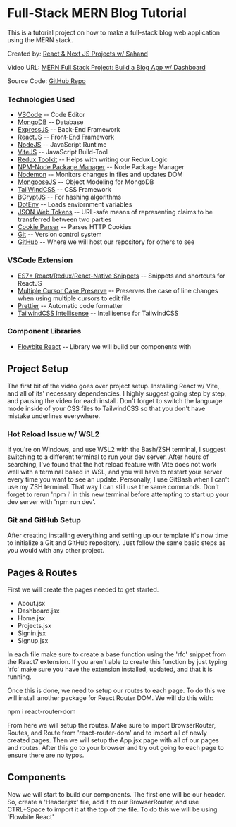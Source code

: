 # Full-Stack MERN Blog Tutorial

This is a tutorial project on how to make a full-stack blog web application using the MERN stack.

Created by:
[React & Next JS Projects w/ Sahand](https://www.youtube.com/@reactproject)

Video URL:
[MERN Full Stack Project: Build a Blog App w/ Dashboard](https://www.youtube.com/watch?v=Kkht2mwSL_I&t=538s)

Source Code:
[GitHub Repo](https://github.com/sahandghavidel/mern-blog)

### Technologies Used

- [VSCode](https:://www.code.visualstudio.com)
-- Code Editor
- [MongoDB](https://www.mongodb.com/)
-- Database
- [ExpressJS](https://expressjs.com/)
-- Back-End Framework
- [ReactJS](https://react.dev/)
-- Front-End Framework
- [NodeJS](https://nodejs.org/en)
-- JavaScript Runtime
- [ViteJS](https://vitejs.dev/)
-- JavaScript Build-Tool
- [Redux Toolkit](https://redux-toolkit.js.org/)
-- Helps with writing our Redux Logic
- [NPM-Node Package Manager](https://www.npmjs.com/)
-- Node Package Manager
- [Nodemon](https://nodemon.io/)
-- Monitors changes in files and updates DOM
- [MongooseJS](https://mongoosejs.com/)
-- Object Modeling for MongoDB
- [TailWindCSS](https://tailwindcss.com/)
-- CSS Framework
- [BCryptJS](https://www.npmjs.com/package/bcryptjs)
-- For hashing algorithms
- [DotEnv](https://www.npmjs.com/package/dotenv)
-- Loads enviornment variables
- [JSON Web Tokens](https://jwt.io/)
-- URL-safe means of representing claims to be transferred between two parties
- [Cookie Parser](https://www.npmjs.com/package/cookie-parser)
-- Parses HTTP Cookies
- [Git](https://git-scm.com/)
-- Version control system
- [GitHub](https://github.com/)
-- Where we will host our repository for others to see

### VSCode Extension

- [ES7+ React/Redux/React-Native Snippets](https://marketplace.visualstudio.com/items?itemName=dsznajder.es7-react-js-snippets)
-- Snippets and shortcuts for ReactJS
- [Multiple Cursor Case Preserve](https://marketplace.visualstudio.com/items?itemName=Cardinal90.multi-cursor-case-preserve)
-- Preserves the case of line changes when using multiple cursors to edit file
- [Prettier](https://marketplace.visualstudio.com/items?itemName=esbenp.prettier-vscode)
-- Automatic code formatter
- [TailwindCSS Intellisense](https://marketplace.visualstudio.com/items?itemName=bradlc.vscode-tailwindcss)
-- Intellisense for TailwindCSS

### Component Libraries

- [Flowbite React](https://flowbite-react.com/)
-- Library we will build our components with

## Project Setup

The first bit of the video goes over project setup. Installing React w/ Vite, and all of its' necessary dependencies. I highly suggest going step by step, and pausing the video for each install. Don't forget to switch the language mode inside of your CSS files to TailwindCSS so that you don't have mistake underlines everywhere.

### Hot Reload Issue w/ WSL2

If you're on Windows, and use WSL2 with the Bash/ZSH terminal, I suggest switching to a different terminal to run your dev server. After hours of searching, I've found that the hot reload feature with Vite does not work well with a terminal based in WSL, and you will have to restart your server every time you want to see an update. Personally, I use GitBash when I can't use my ZSH terminal. That way I can still use the same commands. Don't forget to rerun 'npm i' in this new terminal before attempting to start up your dev server with 'npm run dev'.

### Git and GitHub Setup

After creating installing everything and setting up our template it's now time to initialize a Git and GitHub repository. Just follow the same basic steps as you would with any other project.

## Pages & Routes

First we will create the pages needed to get started.

- About.jsx
- Dashboard.jsx
- Home.jsx
- Projects.jsx
- Signin.jsx
- Signup.jsx

In each file make sure to create a base function using the 'rfc' snippet from the React7 extension. If you aren't able to create this function by just typing 'rfc' make sure you have the extension installed, updated, and that it is running.

Once this is done, we need to setup our routes to each page. To do this we will install another package for React Router DOM. We will do this with:

  npm i react-router-dom

From here we will setup the routes. Make sure to import BrowserRouter, Routes, and Route from 'react-router-dom' and to import all of newly created pages. Then we will setup the App.jsx page with all of our pages and routes. After this go to your browser and try out going to each page to ensure there are no typos.

## Components

Now we will start to build our components. The first one will be our header. So, create a 'Header.jsx' file, add it to our BrowserRouter, and use CTRL+Space to import it at the top of the file. To do this we will be using 'Flowbite React'